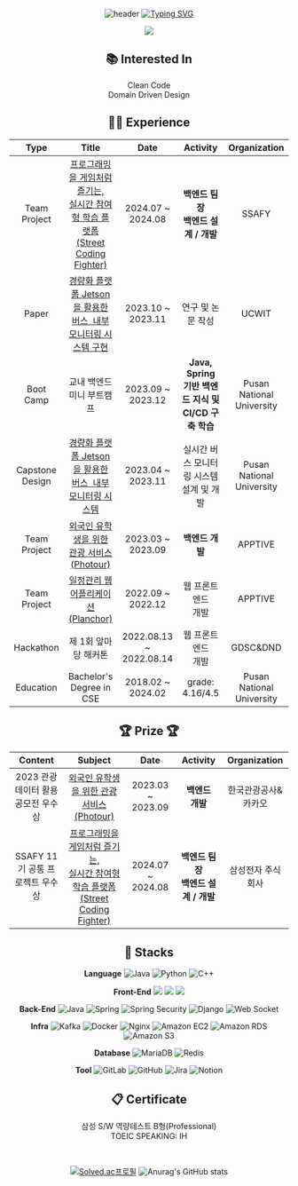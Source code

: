 
<div align = "center">
  
![header](https://capsule-render.vercel.app/api?type=waving&color=6994CDEE&text=&height=80)
[![Typing SVG](https://readme-typing-svg.demolab.com?duration=1&repeat=false&font=Alkatra&weight=500&size=45&color=6994CDEE&center=true&vCenter=true&multiline=true&width=1000&height=100&lines=KMW's%20Github)](https://git.io/typing-svg)


<p align="center">
    <a href="https://k-kmw.tistory.com/">
        <img src="http://img.shields.io/badge/-Tech%20blog-orange?style=flat-square&logo=tistory&link=https://k-kmw.tistory.com/"/>
    </a>
</p>

## 📚 Interested In
Clean Code<br>
Domain Driven Design


## 👨‍💻 Experience 
| **Type** | **Title** | **Date** | **Activity** | **Organization** |
|:--------:|:--------:|:--------:|:--------:|:--------:|
| Team Project | [프로그래밍을 게임처럼 즐기는, <br> 실시간 참여형 학습 플랫폼 <br> (Street Coding Fighter)](https://github.com/k-kmw/Street-Coding-Fighter) | 2024.07 ~ 2024.08 | **백엔드 팀장 <br> 백엔드 설계 / 개발** | SSAFY |
| Paper | [경량화 플랫폼 Jetson을 활용한 버스 &nbsp;내부 모니터링 시스템 구현](https://www.ntis.go.kr/ThSearchResultPaperList.do?searchCategory=rpaper&encodingSearchWord=%25EA%25B2%25BD%25EB%259F%2589%25ED%2599%2594&oldSearchWord=%EA%B2%BD%EB%9F%89%ED%99%94&encodingOldSearchWord=%25EA%25B2%25BD%25EB%259F%2589%25ED%2599%2594&resultSearchValue=&fileSearchYn=&sort=SS01%2FDESC&ntisYn=&dbt=&init=&cordisKakenYn=&is01=&originalSearchWord=%EA%B2%BD%EB%9F%89%ED%99%94&originalSearchGubun=&technologyClassification=&directorySearchYear=&directorySearchOption1=&directorySearchOption2=&directorySearchOption3=&searchWord=%EA%B2%BD%EB%9F%89%ED%99%94+%ED%94%8C%EB%9E%AB%ED%8F%BC+Jetson+TX2%EB%A5%BC+%ED%99%9C%EC%9A%A9%ED%95%9C+YOLOv5+%EB%B0%8F++DeepSORT+%EA%B8%B0%EB%B0%98+%EB%B2%84%EC%8A%A4+%EB%82%B4%EB%B6%80+%EB%AA%A8%EB%8B%88%ED%84%B0%EB%A7%81+%EC%8B%9C%EC%8A%A4%ED%85%9C+%EA%B5%AC%ED%98%84) | 2023.10 ~ 2023.11 | 연구 및 논문 작성 | UCWIT |
| Boot Camp | 교내 백엔드 미니 부트캠프 | 2023.09 ~ 2023.12 | **Java, Spring 기반 백엔드 지식 및 CI/CD 구축 학습** | Pusan National University |
| Capstone Design | [경량화 플랫폼 Jetson을 활용한 버스 &nbsp;내부 모니터링 시스템](https://github.com/pnucse-capstone/capstone-2023-1-26) | 2023.04 ~ 2023.11 | 실시간 버스 모니터링 시스템<br>설계 및 개발 | Pusan National University |
| Team Project | [외국인 유학생을 위한 관광 서비스 (Photour)](https://github.com/ApptiveDev/apptive-18th-friendly-backend) | 2023.03 ~ 2023.09 | **백엔드 개발** | APPTIVE |
| Team Project | [일정관리 웹 어플리케이션 (Planchor)](https://github.com/k-kmw/apptive-17th-team3-fullstack) | 2022.09 ~ 2022.12 | 웹 프론트엔드<br>개발 | APPTIVE |
| Hackathon | 제 1회 앞마당 해커톤 | 2022.08.13 ~ 2022.08.14 | 웹 프론트엔드<br>개발 | GDSC&DND |
| Education | Bachelor's Degree in CSE | 2018.02 ~ 2024.02 | grade: 4.16/4.5 | Pusan National University |

## :trophy: Prize :trophy:
| **Content** | **Subject** | **Date** | **Activity** | **Organization** |
|:--------:|:--------:|:--------:|:--------:|:--------:|
|2023 관광데이터 활용 공모전 우수상| [외국인 유학생을 위한 관광 서비스(Photour)](https://github.com/ApptiveDev/apptive-18th-friendly-backend) | 2023.03 ~ 2023.09 | **백엔드<br>개발** | 한국관광공사&카카오 |
| SSAFY 11기 공통 프로젝트 우수상 | [프로그래밍을 게임처럼 즐기는, <br> 실시간 참여형 학습 플랫폼 <br> (Street Coding Fighter)](https://github.com/k-kmw/Street-Coding-Fighter) | 2024.07 ~ 2024.08 | **백엔드 팀장 <br> 백엔드 설계 / 개발** | 삼성전자 주식회사

## 🧩 Stacks 

**Language**
![Java](https://img.shields.io/badge/java-007396?style=flat-square&logo=java&logoColor=white)
![Python](https://img.shields.io/badge/python-3776AB?style=flat-square&logo=python&logoColor=white)
![C++](https://img.shields.io/badge/c++-00599C?style=flat-square&logo=c++&logoColor=white)

**Front-End**
<img src="https://img.shields.io/badge/Vue-4FC08D?style=flat-square&logo=vue&logoColor=white"/> 
<img src="https://img.shields.io/badge/React-61DAFB?style=flat-square&logo=React&logoColor=white"/> 
<img src="https://img.shields.io/badge/javascript-F7DF1E?style=flat-square&logo=javascript&logoColor=white"/>

**Back-End** 
  ![Java](https://img.shields.io/badge/java-007396?style=flat-square&logo=java&logoColor=white)
  ![Spring](https://img.shields.io/badge/spring-6DB33F?style=flat-square&logo=spring&logoColor=white)
  ![Spring Security](https://img.shields.io/badge/spring_security-6DB33F?style=flat-square&logo=spring_security&logoColor=white)
  ![Django](https://img.shields.io/badge/django-092E20?style=flat-square&logo=django&logoColor=white)
  ![Web Socket](https://img.shields.io/badge/Web%20Socket-010101?style=flat-square&logo=socketdotio&logoColor=white)

**Infra**
  ![Kafka](https://img.shields.io/badge/kafka-231F20?style=flat-square&logo=apachekafka&logoColor=white)
  ![Docker](https://img.shields.io/badge/Docker-2496ED?style=flat-square&logo=docker&logoColor=white)
  ![Nginx](https://img.shields.io/badge/nginx-009639?style=flat-square&logo=nginx&logoColor=white)
  ![Amazon EC2](https://img.shields.io/badge/amazon_ec2-FF9900?style=flat-square&logo=Amazon-ec2&logoColor=white)
  ![Amazon RDS](https://img.shields.io/badge/RDS-527FFF?style=flat-square&logo=amazonrds2&logoColor=white)
  ![Amazon S3](https://img.shields.io/badge/S3-569A31?style=flat-square&logo=Amazon-ec2&logoColor=white)
  
**Database**
  ![MariaDB](https://img.shields.io/badge/MariaDB-003545?style=flat-square&logo=mariadb&logoColor=white)
  ![Redis](https://img.shields.io/badge/redis-FF4438?style=flat-square&logo=redis&logoColor=white)
  
**Tool**
  ![GitLab](https://img.shields.io/badge/gitlab-FC6D26?style=flat-square&logo=gitlab&logoColor=white)
  ![GitHub](https://img.shields.io/badge/github-181717?style=flat-square&logo=github&logoColor=white)
  ![Jira](https://img.shields.io/badge/jira-0052CC?style=flat-square&logo=jira&logoColor=white)
  ![Notion](https://img.shields.io/badge/notion-000000?style=flat-square&logo=notion&logoColor=white)
  
## 📋 Certificate
삼성 S/W 역량테스트 B형(Professional) <br>
TOEIC SPEAKING: IH

<br>

  [![Solved.ac프로필](http://mazassumnida.wtf/api/v2/generate_badge?boj=kmw)](https://solved.ac/kmw)
  ![Anurag's GitHub stats](https://github-readme-stats.vercel.app/api?username=k-kmw&show_icons=true&theme=radical)
  
</div>

